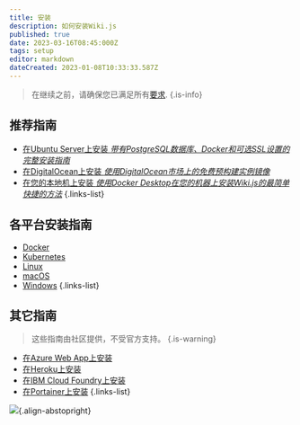 ```yaml
---
title: 安装
description: 如何安装Wiki.js
published: true
date: 2023-03-16T08:45:000Z
tags: setup
editor: markdown
dateCreated: 2023-01-08T10:33:33.587Z
---
```


> 在继续之前，请确保您已满足所有[要求](/install/requirements).
{.is-info}

## 推荐指南
- [在Ubuntu Server上安装 *带有PostgreSQL数据库、Docker和可选SSL设置的完整安装指南*](/install/ubuntu)
- [在DigitalOcean上安装 *使用DigitalOcean市场上的免费预构建实例镜像*](/install/digitalocean)
- [在您的本地机上安装 *使用Docker Desktop在您的机器上安装Wiki.js的最简单快捷的方法*](/install/docker-desktop)
{.links-list}

## 各平台安装指南
- [Docker](/install/docker)
- [Kubernetes](/install/kubernetes)
- [Linux](/install/linux)
- [macOS](/install/macos)
- [Windows](/install/windows)
{.links-list}

## 其它指南
> 这些指南由社区提供，不受官方支持。
{.is-warning}
<!-- - [Install on AWS EC2 *using the free Marketplace Image*](/install/aws) -->
- [在Azure Web App上安装](/install/azurewebapp)
- [在Heroku上安装](/install/heroku)
- [在IBM Cloud Foundry上安装](https://github.com/Requarks/wiki-ibm-cloud-foundry)
- [在Portainer上安装](/install/portainer)
{.links-list}

![](https://a.icons8.com/ajlQdsfa/FZhYWV/svg.svg){.align-abstopright}